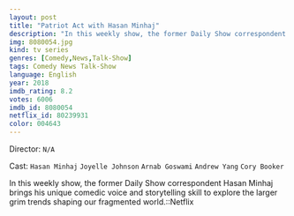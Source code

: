 ```yaml
---
layout: post
title: "Patriot Act with Hasan Minhaj"
description: "In this weekly show, the former Daily Show correspondent Hasan Minhaj brings his unique comedic voice and storytelling skill to explore the larger grim trends shaping our fragmented world.::Netflix.."
img: 8080054.jpg
kind: tv series
genres: [Comedy,News,Talk-Show]
tags: Comedy News Talk-Show 
language: English
year: 2018
imdb_rating: 8.2
votes: 6006
imdb_id: 8080054
netflix_id: 80239931
color: 004643
---
```

Director: `N/A`  

Cast: `Hasan Minhaj` `Joyelle Johnson` `Arnab Goswami` `Andrew Yang` `Cory Booker` 

In this weekly show, the former Daily Show correspondent Hasan Minhaj brings his unique comedic voice and storytelling skill to explore the larger grim trends shaping our fragmented world.::Netflix